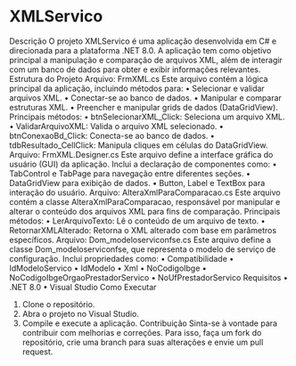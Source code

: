 # XMLServico

Descrição
O projeto XMLServico é uma aplicação desenvolvida em C# e direcionada para a plataforma .NET 8.0. A aplicação tem como objetivo principal a manipulação e comparação de arquivos XML, além de interagir com um banco de dados para obter e exibir informações relevantes.
Estrutura do Projeto
Arquivo: FrmXML.cs
Este arquivo contém a lógica principal da aplicação, incluindo métodos para:
•	Selecionar e validar arquivos XML.
•	Conectar-se ao banco de dados.
•	Manipular e comparar estruturas XML.
•	Preencher e manipular grids de dados (DataGridView).
Principais métodos:
•	btnSelecionarXML_Click: Seleciona um arquivo XML.
•	ValidarArquivoXML: Valida o arquivo XML selecionado.
•	btnConexaoBd_Click: Conecta-se ao banco de dados.
•	tdbResultado_CellClick: Manipula cliques em células do DataGridView.
Arquivo: FrmXML.Designer.cs
Este arquivo define a interface gráfica do usuário (GUI) da aplicação. Inclui a declaração de componentes como:
•	TabControl e TabPage para navegação entre diferentes seções.
•	DataGridView para exibição de dados.
•	Button, Label e TextBox para interação do usuário.
Arquivo: AlteraXmlParaComparacao.cs
Este arquivo contém a classe AlteraXmlParaComparacao, responsável por manipular e alterar o conteúdo dos arquivos XML para fins de comparação.
Principais métodos:
•	LerArquivoTexto: Lê o conteúdo de um arquivo de texto.
•	RetornarXMLAlterado: Retorna o XML alterado com base em parâmetros específicos.
Arquivo: Dom_modeloserviconfse.cs
Este arquivo define a classe Dom_modeloserviconfse, que representa o modelo de serviço de configuração. Inclui propriedades como:
•	Compatibilidade
•	IdModeloServico
•	IdModelo
•	Xml
•	NoCodigoIbge
•	NoCodigoIbgeOrgaoPrestadorServico
•	NoUfPrestadorServico
Requisitos
•	.NET 8.0
•	Visual Studio
Como Executar
1.	Clone o repositório.
2.	Abra o projeto no Visual Studio.
3.	Compile e execute a aplicação.
Contribuição
Sinta-se à vontade para contribuir com melhorias e correções. Para isso, faça um fork do repositório, crie uma branch para suas alterações e envie um pull request.

